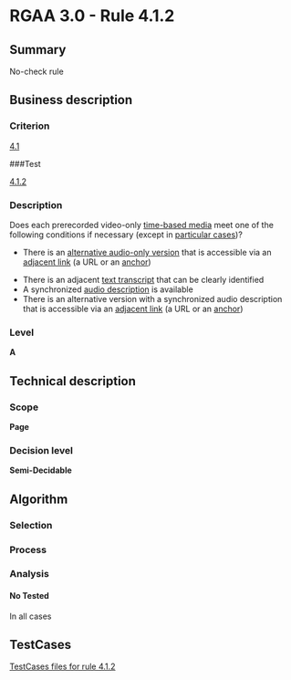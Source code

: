 # RGAA 3.0 -  Rule 4.1.2

## Summary

No-check rule

## Business description

### Criterion

[4.1](http://asqatasun.github.io/RGAA--3.0--EN/RGAA3.0_Criteria_English_version_v1.html#crit-4-1)

###Test

[4.1.2](http://asqatasun.github.io/RGAA--3.0--EN/RGAA3.0_Criteria_English_version_v1.html#test-4-1-2)

### Description
Does each prerecorded
    video-only <a href="http://asqatasun.github.io/RGAA--3.0--EN/RGAA3.0_Glossary_English_version_v1.html#mMediaTemp">time-based
  media</a> meet one of the following conditions if necessary
    (except
    in <a title="Particular cases for criterion 4.1" href="http://asqatasun.github.io/RGAA--3.0--EN/RGAA3.0_Particular_cases_English_version_v1.html#cpCrit4-">particular cases</a>)?
    <ul><li> There is an <a href="http://asqatasun.github.io/RGAA--3.0--EN/RGAA3.0_Glossary_English_version_v1.html#mAudioOnly">alternative audio-only version</a> that
   is accessible via an <a href="http://asqatasun.github.io/RGAA--3.0--EN/RGAA3.0_Glossary_English_version_v1.html#mLienAdj">adjacent
    link</a> (a URL or an  <a href="http://asqatasun.github.io/RGAA--3.0--EN/RGAA3.0_Glossary_English_version_v1.html#mAncreNom">anchor</a>)</li>
  <li>There is an adjacent <a href="http://asqatasun.github.io/RGAA--3.0--EN/RGAA3.0_Glossary_English_version_v1.html#mTranscriptTextuel">text
    transcript</a> that can be clearly identified</li>
  <li> A synchronized <a href="http://asqatasun.github.io/RGAA--3.0--EN/RGAA3.0_Glossary_English_version_v1.html#mAudioDesc">audio
    description</a> is available</li>
  <li> There is an alternative version with a
   synchronized audio description that is accessible
   via an <a href="http://asqatasun.github.io/RGAA--3.0--EN/RGAA3.0_Glossary_English_version_v1.html#mLienAdj">adjacent
    link</a> (a URL or an  <a href="http://asqatasun.github.io/RGAA--3.0--EN/RGAA3.0_Glossary_English_version_v1.html#mAncreNom">anchor</a>)</li>
    </ul> 


### Level

**A**

## Technical description

### Scope

**Page**

### Decision level

**Semi-Decidable**

## Algorithm

### Selection

### Process

### Analysis

#### No Tested 

In all cases



##  TestCases 

[TestCases files for rule 4.1.2](https://github.com/Asqatasun/Asqatasun/tree/master/rules/rules-rgaa3.0/src/test/resources/testcases/rgaa30/Rgaa30Rule040102/) 


